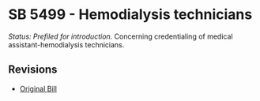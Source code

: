 # SB 5499 - Hemodialysis technicians
*Status: Prefiled for introduction.*
Concerning credentialing of medical assistant-hemodialysis technicians.

## Revisions
* [Original Bill](1/)